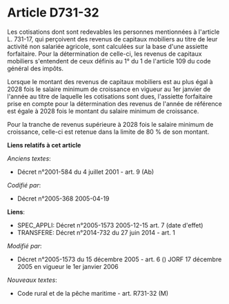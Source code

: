 # Article D731-32

Les cotisations dont sont redevables les personnes mentionnées à l'article L. 731-17, qui perçoivent des revenus de capitaux
mobiliers au titre de leur activité non salariée agricole, sont calculées sur la base d'une assiette forfaitaire. Pour la
détermination de celle-ci, les revenus de capitaux mobiliers s'entendent de ceux définis au 1° du 1 de l'article 109 du code
général des impôts.

Lorsque le montant des revenus de capitaux mobiliers est au plus égal à 2028 fois le salaire minimum de croissance en vigueur
au 1er janvier de l'année au titre de laquelle les cotisations sont dues, l'assiette forfaitaire prise en compte pour la
détermination des revenus de l'année de référence est égale à 2028 fois le montant du salaire minimum de croissance.

Pour la tranche de revenus supérieure à 2028 fois le salaire minimum de croissance, celle-ci est retenue dans la limite de 80
% de son montant.

**Liens relatifs à cet article**

_Anciens textes_:

  - Décret n°2001-584 du 4 juillet 2001 - art. 9 (Ab)

_Codifié par_:

  - Décret n°2005-368 2005-04-19

**Liens**:

  - SPEC_APPLI: Décret n°2005-1573 2005-12-15 art. 7 (date d'effet)
  - TRANSFERE: Décret n°2014-732 du 27 juin 2014 - art. 1

_Modifié par_:

  - Décret n°2005-1573 du 15 décembre 2005 - art. 6 () JORF 17 décembre 2005 en vigueur le 1er janvier 2006

_Nouveaux textes_:

  - Code rural et de la pêche maritime - art. R731-32 (M)
